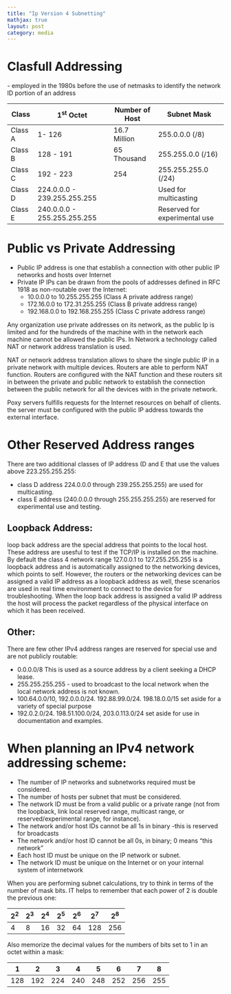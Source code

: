 ```yaml
---
title: "Ip Version 4 Subnetting"
mathjax: true
layout: post
category: media
---
```

<h1>Clasfull Addressing</h1>
- employed in the 1980s before the use of netmasks to identify the network ID portion of an address 

| Class           | 1<sup>st</sup> Octet                   |  Number of Host     |  Subnet Mask                 |
| --------------- | --------------------------  |  ------------------ | ---------------------------  |
| Class A         | 1- 126                      |  16.7 Million       |  255.0.0.0 (/8)              |
| Class B         | 128 - 191                   |  65 Thousand        |  255.255.0.0 (/16)           |
| Class C         | 192 - 223                   |  254                |  255.255.255.0 (/24)         |
| Class D         | 224.0.0.0 - 239.255.255.255 |                     |  Used for multicasting       |
| Class E         | 240.0.0.0 - 255.255.255.255 |                     | Reserved for experimental use|

<h1>Public vs Private Addressing</h1>

- Public IP address is one that establish a connection with other public IP networks and hosts over Internet
- Private IP IPs can be drawn from the pools of addresses defined in RFC 1918 as non-routable over the Internet:
    - 10.0.0.0 to 10.255.255.255 (Class A private address range)
    - 172.16.0.0 to 172.31.255.255 (Class B private address range)
    - 192.168.0.0 to 192.168.255.255 (Class C private address range)


Any organization use private addresses on its network, as the public Ip is limited and for the hundreds of the machine with in the network each machine cannot be allowed the public IPs. In Network a technology called NAT or network address translation is used.

NAT or network address translation allows to share the single public IP in a private network with multiple devices. Routers are able to perform NAT function. Routers are configured with the NAT function and these routers sit in between the private and public network to establish the connection between the public network for all the devices with in the private network.

Poxy servers fulfills requests for the Internet resources on behalf of clients. the server must be configured with the public IP address towards the external interface.


<h1>Other Reserved Address ranges</h1>

There are two additional classes of IP address (D and E that use the values above 223.255.255.255:
- class D address 224.0.0.0 through 239.255.255.255) are used for multicasting.
- class E address (240.0.0.0 through 255.255.255.255) are reserved for experimental use and testing.

<h2>Loopback Address:</h2>

loop back address are the special address that points to the local host. These address are usesful to test if the TCP/IP is installed on the machine. By default the class 4 network range 127.0.0.1 to 127.255.255.255 is a loopback address and is automatically assigned to the networking devices, which points to self. However, the routers or the networking devices can be assigned a valid IP address as a loopback address as well, these scenarios are used in real time environment to connect to the device for troubleshooting. When the loop back address is assigned a valid IP address the host will process the packet regardless of the physical interface on which it has been received.

<h2>Other:</h2>

There are few other IPv4 address ranges are reserved for special use and are not publicly routable:

- 0.0.0.0/8 This is used as a source address by a client seeking a DHCP lease.
- 255.255.255.255 - used to broadcast to the local network when the local network address is not known.
- 100.64.0.0/10, 192.0.0.0/24. 192.88.99.0/24. 198.18.0.0/15 set aside for a variety of special purpose
- 192.0.2.0/24. 198.51.100.0/24, 203.0.113.0/24 set aside for use in documentation and examples.

<h1>When planning an IPv4 network addressing scheme:</h1>

- The number of IP networks and subnetworks required must be considered.
- The number of hosts per subnet that must be considered.
- The network ID must be from a valid public or a private range (not from the loopback, link local reserved range, multicast range, or reserved/experimental range, for instance).
- The network and/or host IDs cannot be all 1s in binary -this is reserved for broadcasts
- The network and/or host ID cannot be all 0s, in binary; 0 means “this network”
- Each host ID must be unique on the IP network or subnet.
- The network ID must be unique on the Internet or on your internal system of internetwork

When you are performing subnet calculations, try to think in terms of the number of mask bits. IT helps to remember that each power of 2 is double the previous one:

| 2<sup>2</sup>  | 2<sup>3</sup>  |  2<sup>4</sup>  |  2<sup>5</sup>  |  2<sup>6</sup>  |  2<sup>7</sup>  |  2<sup>8</sup>  | 
| -------------- | -------------- |  -------------- |  -------------- |  -------------- |  -------------- |  -------------- |
|       4        |       8        |       16        |        32       |      64         |        128      |        256      |


Also memorize the decimal values for the numbers of bits set to 1 in an octet within a mask:

|       1        |      2         |       3         |        4        |      5          |        6        |        7        |       8         |
| -------------- | -------------- |  -------------- |  -------------- |  -------------- |  -------------- |  -------------- |  -------------- |
|       128      |     192        |       224       |        240      |      248        |        252      |        256      |      255        | 


